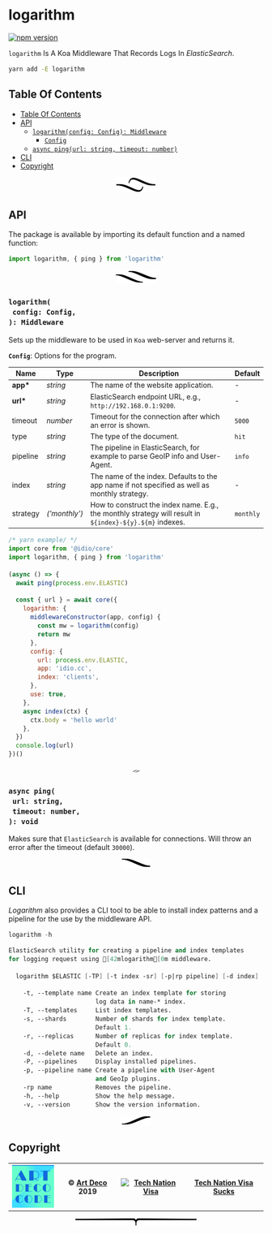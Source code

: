 # logarithm

[![npm version](https://badge.fury.io/js/logarithm.svg)](https://npmjs.org/package/logarithm)

`logarithm` Is A Koa Middleware That Records Logs In _ElasticSearch_.

```sh
yarn add -E logarithm
```

## Table Of Contents

- [Table Of Contents](#table-of-contents)
- [API](#api)
  * [`logarithm(config: Config): Middleware`](#logarithmconfig-config-middleware)
    * [`Config`](#type-config)
  * [`async ping(url: string, timeout: number)`](#async-pingurl-stringtimeout-number-void)
- [CLI](#cli)
- [Copyright](#copyright)

<p align="center"><a href="#table-of-contents"><img src=".documentary/section-breaks/0.svg?sanitize=true"></a></p>

## API

The package is available by importing its default function and a named function:

```js
import logarithm, { ping } from 'logarithm'
```

<p align="center"><a href="#table-of-contents"><img src=".documentary/section-breaks/1.svg?sanitize=true"></a></p>

### `logarithm(`<br/>&nbsp;&nbsp;`config: Config,`<br/>`): Middleware`

Sets up the middleware to be used in `Koa` web-server and returns it.

__<a name="type-config">`Config`</a>__: Options for the program.

|   Name   |     Type      |                                               Description                                                |  Default  |
| -------- | ------------- | -------------------------------------------------------------------------------------------------------- | --------- |
| __app*__ | _string_      | The name of the website application.                                                                     | -         |
| __url*__ | _string_      | ElasticSearch endpoint URL, e.g., `http://192.168.0.1:9200`.                                             | -         |
| timeout  | _number_      | Timeout for the connection after which an error is shown.                                                | `5000`    |
| type     | _string_      | The type of the document.                                                                                | `hit`     |
| pipeline | _string_      | The pipeline in ElasticSearch, for example to parse GeoIP info and User-Agent.                           | `info`    |
| index    | _string_      | The name of the index. Defaults to the app name if not specified as well as monthly strategy.            | -         |
| strategy | _('monthly')_ | How to construct the index name. E.g., the monthly strategy will result in `${index}-${y}.${m}` indexes. | `monthly` |

```js
/* yarn example/ */
import core from '@idio/core'
import logarithm, { ping } from 'logarithm'

(async () => {
  await ping(process.env.ELASTIC)

  const { url } = await core({
    logarithm: {
      middlewareConstructor(app, config) {
        const mw = logarithm(config)
        return mw
      },
      config: {
        url: process.env.ELASTIC,
        app: 'idio.cc',
        index: 'clients',
      },
      use: true,
    },
    async index(ctx) {
      ctx.body = 'hello world'
    },
  })
  console.log(url)
})()
```

<p align="center"><a href="#table-of-contents"><img src=".documentary/section-breaks/2.svg?sanitize=true" width="15"></a></p>

### `async ping(`<br/>&nbsp;&nbsp;`url: string,`<br/>&nbsp;&nbsp;`timeout: number,`<br/>`): void`

Makes sure that `ElasticSearch` is available for connections. Will throw an error after the timeout (default `30000`).

<p align="center"><a href="#table-of-contents"><img src=".documentary/section-breaks/3.svg?sanitize=true"></a></p>

## CLI

_Logarithm_ also provides a CLI tool to be able to install index patterns and a pipeline for the use by the middleware API.

```js
logarithm -h
```

```fs
ElasticSearch utility for creating a pipeline and index templates
for logging request using [42mlogarithm[0m middleware.

  logarithm $ELASTIC [-TP] [-t index -sr] [-p|rp pipeline] [-d index]

  	-t, --template name	Create an index template for storing
	                   	log data in name-* index.
	-T, --templates    	List index templates.
	-s, --shards       	Number of shards for index template.
	                   	Default 1.
	-r, --replicas     	Number of replicas for index template.
	                   	Default 0.
	-d, --delete name  	Delete an index.
	-P, --pipelines    	Display installed pipelines.
	-p, --pipeline name	Create a pipeline with User-Agent
	                   	and GeoIp plugins.
	-rp name           	Removes the pipeline.
	-h, --help         	Show the help message.
	-v, --version      	Show the version information.
```

<p align="center"><a href="#table-of-contents"><img src=".documentary/section-breaks/4.svg?sanitize=true"></a></p>

## Copyright

<table>
  <tr>
    <th>
      <a href="https://artd.eco">
        <img src="https://raw.githubusercontent.com/wrote/wrote/master/images/artdeco.png" alt="Art Deco" />
      </a>
    </th>
    <th>
      © <a href="https://artd.eco">Art Deco</a>  
      2019
    </th>
    <th>
      <a href="https://www.technation.sucks" title="Tech Nation Visa">
        <img src="https://raw.githubusercontent.com/artdecoweb/www.technation.sucks/master/anim.gif" alt="Tech Nation Visa" />
      </a>
    </th>
    <th>
      <a href="https://www.technation.sucks">Tech Nation Visa Sucks</a>
    </th>
  </tr>
</table>

<p align="center"><a href="#table-of-contents"><img src=".documentary/section-breaks/-1.svg?sanitize=true"></a></p>